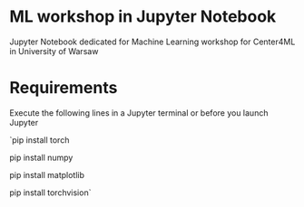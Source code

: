 # ML workshop in Jupyter Notebook
Jupyter Notebook dedicated for Machine Learning workshop for Center4ML in University of Warsaw

# Requirements
Execute the following lines in a Jupyter terminal or before you launch Jupyter

`pip install torch

pip install numpy

pip install matplotlib

pip install torchvision`


